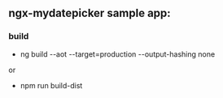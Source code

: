 ## ngx-mydatepicker sample app:

### build

* ng build --aot --target=production --output-hashing none

or

* npm run build-dist
